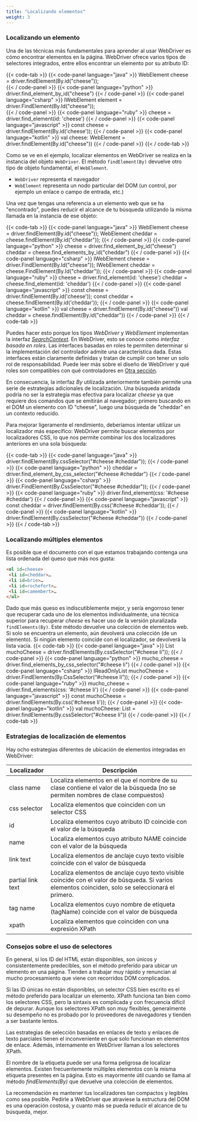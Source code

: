 ```yaml
---
title: "Localizando elementos"
weight: 3
---
```


### Localizando un elemento

Una de las técnicas más fundamentales para aprender al usar WebDriver 
es cómo encontrar elementos en la página. WebDriver ofrece varios 
tipos de selectores integrados, entre ellos encontrar un elemento por 
su atributo ID:

{{< code-tab >}}
  {{< code-panel language="java" >}}
WebElement cheese = driver.findElement(By.id("cheese"));  
  {{< / code-panel >}}
  {{< code-panel language="python" >}}
driver.find_element_by_id("cheese")
  {{< / code-panel >}}
  {{< code-panel language="csharp" >}}
IWebElement element = driver.FindElement(By.Id("cheese"));  
  {{< / code-panel >}}
  {{< code-panel language="ruby" >}}
cheese = driver.find_element(id: 'cheese')
  {{< / code-panel >}}
  {{< code-panel language="javascript" >}}
const cheese = driver.findElement(By.id('cheese'));
  {{< / code-panel >}}
  {{< code-panel language="kotlin" >}}
val cheese: WebElement = driver.findElement(By.id("cheese"))
  {{< / code-panel >}}
{{< / code-tab >}}

Como se ve en el ejemplo, localizar elementos en WebDriver 
se realiza en la instancia del objeto `WebDriver`. El método
`findElement(By)` devuelve otro tipo de objeto fundamental, 
el `WebElement`. 

* `WebDriver` representa el navegador 
* `WebElement` representa un 
nodo particular del DOM (un control, por ejemplo un enlace o campo de 
entrada, etc.) 

Una vez que tengas una referencia a un elemento web que se ha 
"encontrado", puedes reducir el alcance de tu búsqueda utilizando la 
misma llamada en la instancia de ese objeto:

{{< code-tab >}}
  {{< code-panel language="java" >}}
WebElement cheese = driver.findElement(By.id("cheese"));
WebElement cheddar = cheese.findElement(By.id("cheddar"));
  {{< / code-panel >}}
  {{< code-panel language="python" >}}
cheese = driver.find_element_by_id("cheese")
cheddar = cheese.find_elements_by_id("cheddar")
  {{< / code-panel >}}
  {{< code-panel language="csharp" >}}
IWebElement cheese = driver.FindElement(By.Id("cheese"));
IWebElement cheddar = cheese.FindElement(By.Id("cheddar"));
  {{< / code-panel >}}
  {{< code-panel language="ruby" >}}
cheese = driver.find_element(id: 'cheese')
cheddar = cheese.find_element(id: 'cheddar')
  {{< / code-panel >}}
  {{< code-panel language="javascript" >}}
const cheese = driver.findElement(By.id('cheese'));
const cheddar = cheese.findElement(By.id('cheddar'));
  {{< / code-panel >}}
  {{< code-panel language="kotlin" >}}
val cheese = driver.findElement(By.id("cheese"))
val cheddar = cheese.findElement(By.id("cheddar"))
  {{< / code-panel >}}
{{< / code-tab >}}

Puedes hacer esto porque los tipos _WebDriver_ y _WebElement_
implementan la interfaz  [_SearchContext_](//seleniumhq.github.io/selenium/docs/api/java/org/openqa/selenium/SearchContext.html).
En WebDriver, esto se conoce como _interfaz basada en roles_.
Las interfaces basadas en roles te permiten determinar si
la implementación del controlador admite una característica dada. 
Estas interfaces están claramente definidas y tratan de cumplir con
tener un solo rol de responsabilidad. Puede leer más sobre el diseño
de WebDriver y qué roles son compatibles con qué controladores en [Otra sección](#).
<!-- TODO: A new section needs to be created for the above.-->

En consecuencia, la interfaz _By_ utilizada anteriormente también permite una serie de
estrategias adicionales de localización. Una búsqueda anidada podría no ser la 
estrategia mas efectiva para localizar _cheese_ ya que requiere dos
comandos que se emitirán al navegador; primero buscando en el DOM un
elemento con ID "cheese", luego una búsqueda de "cheddar" en un contexto reducido.

Para mejorar ligeramente el rendimiento, deberíamos intentar utilizar un
localizador más específico: WebDriver permite buscar elementos por localizadores CSS,
lo que nos permite combinar los dos localizadores anteriores en una sola búsqueda:

{{< code-tab >}}
  {{< code-panel language="java" >}}
driver.findElement(By.cssSelector("#cheese #cheddar"));
  {{< / code-panel >}}
  {{< code-panel language="python" >}}
cheddar = driver.find_element_by_css_selector("#cheese #cheddar")
  {{< / code-panel >}}
  {{< code-panel language="csharp" >}}
driver.FindElement(By.CssSelector("#cheese #cheddar"));
  {{< / code-panel >}}
  {{< code-panel language="ruby" >}}
driver.find_element(css: '#cheese #cheddar')
  {{< / code-panel >}}
  {{< code-panel language="javascript" >}}
const cheddar = driver.findElement(By.css('#cheese #cheddar'));
  {{< / code-panel >}}
  {{< code-panel language="kotlin" >}}
driver.findElement(By.cssSelector("#cheese #cheddar"))
  {{< / code-panel >}}
{{< / code-tab >}}

### Localizando múltiples elementos

Es posible que el documento con el que estamos trabajando contenga
una lista ordenada del queso que más nos gusta:

```html
<ol id=cheese>
 <li id=cheddar>…
 <li id=brie>…
 <li id=rochefort>…
 <li id=camembert>…
</ul>
```
Dado que más queso es indiscutiblemente mejor, y sería engorroso
tener que recuperar cada uno de los elementos individualmente, 
una técnica superior para recuperar _cheese_ es hacer uso de la 
versión pluralizada `findElements(By)`. Este método devuelve una 
colección de elementos web. Si solo se encuentra un elemento, aún devolverá una
colección (de un elemento). Si ningún elemento coincide con el localizador,
se devolverá la lista vacía.
{{< code-tab >}}
  {{< code-panel language="java" >}}
List<WebElement> muchoCheese = driver.findElements(By.cssSelector("#cheese li"));
  {{< / code-panel >}}
  {{< code-panel language="python" >}}
mucho_cheese = driver.find_elements_by_css_selector("#cheese li")
  {{< / code-panel >}}
  {{< code-panel language="csharp" >}}
IReadOnlyList<IWebElement> muchoCheese = driver.FindElements(By.CssSelector(“#cheese li”));
  {{< / code-panel >}}
  {{< code-panel language="ruby" >}}
mucho_cheese = driver.find_elements(css: '#cheese li')
  {{< / code-panel >}}
  {{< code-panel language="javascript" >}}
const muchoCheese = driver.findElements(By.css('#cheese li'));
  {{< / code-panel >}}
  {{< code-panel language="kotlin" >}}
val muchoCheese: List<WebElement>  = driver.findElements(By.cssSelector("#cheese li"))
  {{< / code-panel >}}
{{< / code-tab >}}

### Estrategias de localización de elementos

Hay ocho estrategias diferentes de ubicación de elementos integradas en WebDriver:

| Localizador | Descripción |
| -------- | ---------- |
| class name | Localiza elementos en el que el nombre de su clase contiene el valor de la búsqueda (no se permiten nombres de clase compuestos) |
| css selector | Localiza elementos que coinciden con un selector CSS |
| id | Localiza elementos cuyo atributo ID coincide con el valor de la búsqueda |
| name | Localiza elementos cuyo atributo NAME coincide con el valor de la búsqueda |
| link text | Localiza elementos de anclaje cuyo texto visible coincide con el valor de búsqueda |
| partial link text | Localiza elementos de anclaje cuyo texto visible coincide con el valor de búsqueda. Si varios elementos coinciden, solo se seleccionará el primero. |
| tag name | Localiza elementos cuyo nombre de etiqueta (tagName) coincide con el valor de búsqueda |
| xpath | Localiza elementos que coinciden con una expresión XPath |

### Consejos sobre el uso de selectores

En general, si los ID del HTML están disponibles, son únicos y 
consistentemente predecibles, son el método preferido para ubicar un 
elemento en una página. Tienden a trabajar muy rápido y renuncian al 
mucho procesamiento que viene con recorridos DOM complicados. 

Si las ID únicas no están disponibles, un selector CSS bien escrito 
es el método preferido para localizar un elemento. XPath funciona tan 
bien como los selectores CSS, pero la sintaxis es complicada y con 
frecuencia difícil de depurar. Aunque los selectores XPath son muy 
flexibles, generalmente su desempeño no es probado por lo proveedores 
de navegadores y tienden a ser bastante lentos. 

Las estrategias de selección basadas en enlaces de texto y enlaces de 
texto parciales tienen el inconveniente en que solo funcionan en 
elementos de enlace. Además, internamente en WebDriver llaman a los 
selectores XPath. 

El nombre de la etiqueta puede ser una forma peligrosa de localizar 
elementos. Existen frecuentemente múltiples elementos con la misma 
etiqueta presentes en la página. Esto es mayormente útil cuando se 
llama al método _findElements(By)_ que devuelve una colección de 
elementos. 

La recomendación es mantener tus localizadores tan compactos y 
legibles como sea posible. Pedirle a WebDriver que atraviese la 
estructura del DOM es una operación costosa, y cuanto más se pueda 
reducir el alcance de tu búsqueda, mejor.
